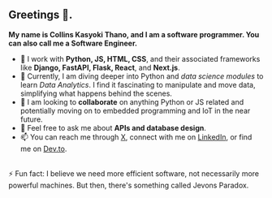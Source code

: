 ## Greetings 👋. 
**My name is Collins Kasyoki Thano, and I am a software programmer. You can also call me a Software Engineer.**

- 🔭 I work with **Python, JS, HTML, CSS**, and their associated frameworks like **Django, FastAPI, Flask, React**, and **Next.js**.
- 🌱 Currently, I am diving deeper into Python and *data science modules* to learn *Data Analytics*. I find it fascinating to manipulate and move data, simplifying what happens behind the scenes.
- 👯 I am looking to **collaborate** on anything Python or JS related and potentially moving on to embedded programming and IoT in the near future.
- 💬 Feel free to ask me about **APIs and database design**.
- 📫  You can reach me through [X](https://x.com/CollinsKasyoki), connect with me on [LinkedIn](https://www.linkedin.com/in/collins-thano), or find me on [Dev.to](https://dev.to/collinskasyoki).
<br />
⚡ Fun fact: I believe we need more efficient software, not necessarily more powerful machines. But then, there's something called Jevons Paradox.
